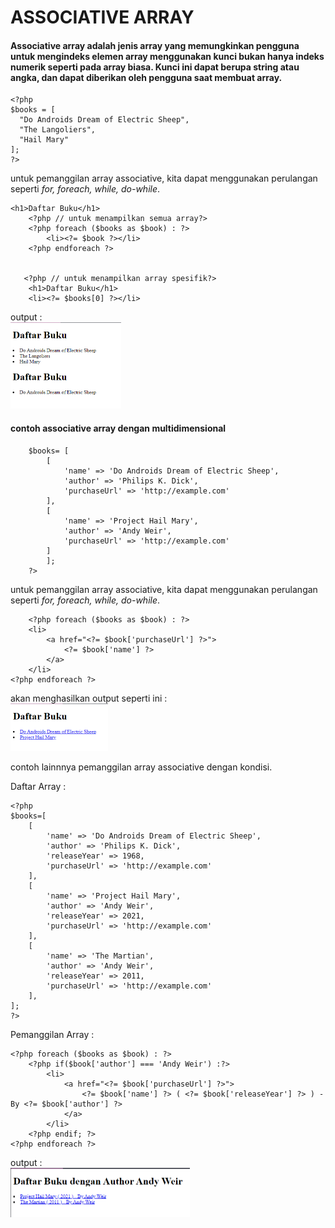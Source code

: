 # ASSOCIATIVE ARRAY

#### Associative array adalah jenis array yang memungkinkan pengguna untuk mengindeks elemen array menggunakan kunci bukan hanya indeks numerik seperti pada array biasa. Kunci ini dapat berupa string atau angka, dan dapat diberikan oleh pengguna saat membuat array.

```
<?php
$books = [
  "Do Androids Dream of Electric Sheep",
  "The Langoliers",
  "Hail Mary"
];
?>
```

untuk pemanggilan array associative, kita dapat menggunakan perulangan seperti *for, foreach, while, do-while*.

```
<h1>Daftar Buku</h1>
    <?php // untuk menampilkan semua array?>
    <?php foreach ($books as $book) : ?>
        <li><?= $book ?></li>
    <?php endforeach ?>


   <?php // untuk menampilkan array spesifik?>
    <h1>Daftar Buku</h1>
    <li><?= $books[0] ?></li>
```

output :<br>
<img src="img.png" alt="img" style="zoom:50%;" />


#### contoh associative array dengan multidimensional

```
    $books= [
        [
            'name' => 'Do Androids Dream of Electric Sheep',
            'author' => 'Philips K. Dick',
            'purchaseUrl' => 'http://example.com'
        ],
        [
            'name' => 'Project Hail Mary',
            'author' => 'Andy Weir',
            'purchaseUrl' => 'http://example.com'
        ]
        ];
    ?>
```

untuk pemanggilan array associative, kita dapat menggunakan perulangan seperti *for, foreach, while, do-while*.

```
    <?php foreach ($books as $book) : ?>
    <li>
        <a href="<?= $book['purchaseUrl'] ?>">
            <?= $book['name'] ?>
        </a>
    </li>
<?php endforeach ?>
```

akan menghasilkan output seperti ini :<br>
<img src="img2.png" alt="img2" style="zoom:50%;" />


contoh lainnnya pemanggilan array associative dengan  kondisi.

Daftar Array :
```
<?php
$books=[
    [
        'name' => 'Do Androids Dream of Electric Sheep',
        'author' => 'Philips K. Dick',
        'releaseYear' => 1968,
        'purchaseUrl' => 'http://example.com'
    ],
    [
        'name' => 'Project Hail Mary',
        'author' => 'Andy Weir',
        'releaseYear' => 2021,
        'purchaseUrl' => 'http://example.com'
    ],
    [
        'name' => 'The Martian',
        'author' => 'Andy Weir',
        'releaseYear' => 2011,
        'purchaseUrl' => 'http://example.com'
    ],
];
?>

```

Pemanggilan Array :
```
<?php foreach ($books as $book) : ?>
    <?php if($book['author'] === 'Andy Weir') :?>
        <li>
            <a href="<?= $book['purchaseUrl'] ?>">
                <?= $book['name'] ?> ( <?= $book['releaseYear'] ?> ) - By <?= $book['author'] ?>
            </a>
        </li>
    <?php endif; ?>
<?php endforeach ?>
```

output :<br>
<img src="img3.png" alt="img3" style="zoom:50%;" />


    



